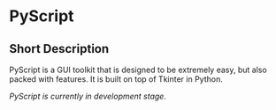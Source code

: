 # PyScript

## Short Description
PyScript is a GUI toolkit that is designed to be extremely easy, but also packed with features. It is built on top of Tkinter in Python.


<i>PyScript is currently in development stage.</i>
